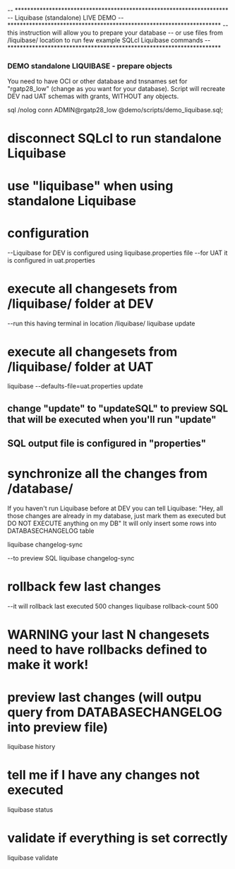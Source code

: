 -- *********************************************************************
--  Liquibase (standalone) LIVE DEMO
-- *********************************************************************
-- this instruction will allow you to prepare your database
-- or use files from /liquibase/ location  to run few example SQLcl Liquibase commands
-- *********************************************************************

### DEMO standalone LIQUIBASE - prepare objects ##
You need to have OCI or other database and tnsnames set for "rgatp28_low" (change as you want for your database).
Script will recreate DEV nad UAT schemas with grants, WITHOUT any objects.

sql /nolog
conn ADMIN@rgatp28_low
@demo/scripts/demo_liquibase.sql;

# disconnect SQLcl to run standalone Liquibase
# use "liquibase" when using standalone Liquibase
# configuration
--Liquibase for DEV is configured using liquibase.properties file
--for UAT it is configured in uat.properties

# execute all changesets from /liquibase/ folder at DEV
--run this having terminal in location /liquibase/
liquibase update

# execute all changesets from /liquibase/ folder at UAT
liquibase --defaults-file=uat.properties update

## change "update" to "updateSQL" to preview SQL that will be executed when you'll run "update"
## SQL output file is configured in "properties"

# synchronize all the changes from /database/
If you haven't run Liquibase before at DEV you can tell Liquibase:
"Hey, all those changes are already in my database, just mark them as executed but DO NOT EXECUTE anything on my DB"
It will only insert some rows into DATABASECHANGELOG table

liquibase changelog-sync

--to preview SQL
liquibase changelog-sync

# rollback few last changes
--it will rollback last executed 500 changes
liquibase rollback-count 500
# WARNING your last N changesets need to have rollbacks defined to make it work!


# preview last changes (will outpu query from DATABASECHANGELOG into preview file)
liquibase history

# tell me if I have any changes not executed
liquibase status

# validate if everything is set correctly
liquibase validate




